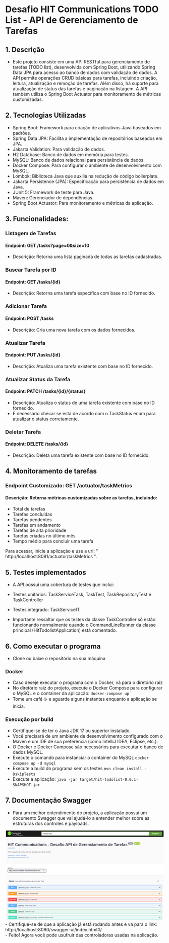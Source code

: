 # Desafio HIT Communications TODO List - API de Gerenciamento de Tarefas

## 1. Descrição
- Este projeto consiste em uma API RESTful para gerenciamento de tarefas (TODO list), desenvolvida com Spring Boot, utilizando Spring Data JPA para acesso ao banco de dados com validação de dados. A API permite operações CRUD básicas para tarefas, incluindo criação, leitura, atualização e remoção de tarefas. Além disso, há suporte para atualização de status das tarefas e paginação na listagem. A API também utiliza o Spring Boot Actuator para monitoramento de métricas customizadas.

## 2. Tecnologias Utilizadas
- Spring Boot: Framework para criação de aplicativos Java baseados em padrões.
- Spring Data JPA: Facilita a implementação de repositórios baseados em JPA.
- Jakarta Validation: Para validação de dados.
- H2 Database: Banco de dados em memória para testes.
- MySQL: Banco de dados relacional para persistência de dados.
- Docker Compose: Para configurar o ambiente de desenvolvimento com MySQL.
- Lombok: Biblioteca Java que auxilia na redução de código boilerplate.
- Jakarta Persistence (JPA): Especificação para persistência de dados em Java.
- JUnit 5: Framework de teste para Java.
- Maven: Gerenciador de dependências.
- Spring Boot Actuator: Para monitoramento e métricas da aplicação.

## 3. Funcionalidades:
### Listagem de Tarefas

#### Endpoint: GET /tasks?page=0&size=10
- Descrição: Retorna uma lista paginada de todas as tarefas cadastradas.

### Buscar Tarefa por ID
#### Endpoint: GET /tasks/{id}
- Descrição: Retorna uma tarefa específica com base no ID fornecido.

### Adicionar Tarefa
#### Endpoint: POST /tasks
- Descrição: Cria uma nova tarefa com os dados fornecidos.

### Atualizar Tarefa
#### Endpoint: PUT /tasks/{id}
- Descrição: Atualiza uma tarefa existente com base no ID fornecido.

### Atualizar Status da Tarefa
#### Endpoint: PATCH /tasks/{id}/{status}
- Descrição: Atualiza o status de uma tarefa existente com base no ID fornecido.
- É necessário checar se está de acordo com o TaskStatus enum para atualizar o status corretamente.

### Deletar Tarefa
#### Endpoint: DELETE /tasks/{id}
- Descrição: Deleta uma tarefa existente com base no ID fornecido.

## 4. Monitoramento de tarefas
### Endpoint Customizado: GET /actuator/taskMetrics
#### Descrição: Retorna métricas customizadas sobre as tarefas, incluindo:
- Total de tarefas
- Tarefas concluídas
- Tarefas pendentes
- Tarefas em andamento
- Tarefas de alta prioridade
- Tarefas criadas no último mês
- Tempo médio para concluir uma tarefa

Para acessar, inicie a aplicação e use a url: "<a> http://localhost:8081/actuator/taskMetrics </a>".

## 5. Testes implementados
- A API possui uma cobertura de testes que inclui:
- Testes unitários: TaskServiceTask, TaskTest, TaskRepositoryTest e TaskController
- Testes integrado: TaskServiceIT

- Importante ressaltar que os testes da classe TaskController só estão funcionando normalmente quando o CommandLineRunner da classe principal (HitTodolistApplication) está comentado. 

## 6. Como executar o programa
- Clone ou baixe o repositório  na sua máquina

### Docker
- Caso deseje executar o programa com o Docker, vá para o diretório raiz
- No diretório raiz do projeto, execute o Docker Compose para configurar o MySQL e o container da aplicação: `docker-compose up`
- Tome um café ☕ e aguarde alguns instantes enquanto a aplicação se inicia.

### Execução por build
- Certifique-se de ter o Java JDK 17 ou superior instalado.
- Você precisará de um ambiente de desenvolvimento configurado com o Maven e um IDE de sua preferência (como IntelliJ IDEA, Eclipse, etc.).
- O Docker e Docker Compose são necessários para executar o banco de dados MySQL.
- Execute o comando para instanciar o container do MySQL `docker compose up -d mysql`
- Execute a build do programa sem os testes `mvn clean install -DskipTests`
- Execute a aplicação: `java -jar target/hit-todolist-0.0.1-SNAPSHOT.jar`

## 7. Documentação Swagger
- Para um melhor entendimento do projeto, a aplicação possui um documento Swagger que vai ajudá-lo a entender melhor sobre as estruturas dos controles e payloads. 
<div align="center">
    <img src="hit_todo_swagger.png" alt="Imagem do doc swagger da API" width="500px" />
</div>
- Certifique-se de que a aplicação já está rodando antes e vá para o link: <a> http://localhost:8080/swagger-ui/index.html#/ </a>
<br />
- Feito! Agora você pode usufruir das controladoras usadas na aplicação.
